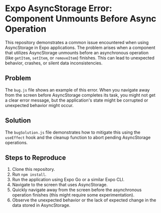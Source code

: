 # Expo AsyncStorage Error: Component Unmounts Before Async Operation

This repository demonstrates a common issue encountered when using AsyncStorage in Expo applications. The problem arises when a component that utilizes AsyncStorage unmounts before an asynchronous operation (like `getItem`, `setItem`, or `removeItem`) finishes. This can lead to unexpected behavior, crashes, or silent data inconsistencies.

## Problem

The `bug.js` file shows an example of this error.  When you navigate away from the screen before AsyncStorage completes its task, you might not get a clear error message, but the application's state might be corrupted or unexpected behavior might occur.

## Solution

The `bugSolution.js` file demonstrates how to mitigate this using the `useEffect` hook and the cleanup function to abort pending AsyncStorage operations.

## Steps to Reproduce

1. Clone this repository.
2. Run `npm install`.
3. Run the application using Expo Go or a similar Expo CLI.
4. Navigate to the screen that uses AsyncStorage.
5. Quickly navigate away from the screen before the asynchronous operation finishes (this might require some experimentation).
6. Observe the unexpected behavior or the lack of expected change in the data stored in AsyncStorage.
